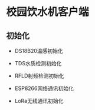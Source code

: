 # 校园饮水机客户端

## 初始化

-   DS18B20温感初始化

-   TDS水质检测初始化

-   RFLD射频检测初始化

-   ESP8266网络通讯初始化

-   LoRa无线通讯初始化

    